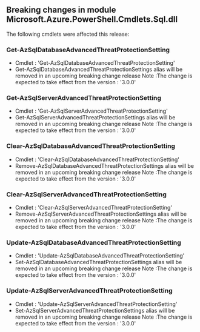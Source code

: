 ## Breaking changes in module Microsoft.Azure.PowerShell.Cmdlets.Sql.dll

 The following cmdlets were affected this release:




### **Get-AzSqlDatabaseAdvancedThreatProtectionSetting**
 - Cmdlet : 'Get-AzSqlDatabaseAdvancedThreatProtectionSetting'
 - Get-AzSqlDatabaseAdvancedThreatProtectionSettings alias will be removed in an upcoming breaking change release
Note :The change is expected to take effect from the version :  '3.0.0'






### **Get-AzSqlServerAdvancedThreatProtectionSetting**
 - Cmdlet : 'Get-AzSqlServerAdvancedThreatProtectionSetting'
 - Get-AzSqlServerAdvancedThreatProtectionSettings alias will be removed in an upcoming breaking change release
Note :The change is expected to take effect from the version :  '3.0.0'






### **Clear-AzSqlDatabaseAdvancedThreatProtectionSetting**
 - Cmdlet : 'Clear-AzSqlDatabaseAdvancedThreatProtectionSetting'
 - Remove-AzSqlDatabaseAdvancedThreatProtectionSettings alias will be removed in an upcoming breaking change release
Note :The change is expected to take effect from the version :  '3.0.0'






### **Clear-AzSqlServerAdvancedThreatProtectionSetting**
 - Cmdlet : 'Clear-AzSqlServerAdvancedThreatProtectionSetting'
 - Remove-AzSqlServerAdvancedThreatProtectionSettings alias will be removed in an upcoming breaking change release
Note :The change is expected to take effect from the version :  '3.0.0'






### **Update-AzSqlDatabaseAdvancedThreatProtectionSetting**
 - Cmdlet : 'Update-AzSqlDatabaseAdvancedThreatProtectionSetting'
 - Set-AzSqlDatabaseAdvancedThreatProtectionSettings alias will be removed in an upcoming breaking change release
Note :The change is expected to take effect from the version :  '3.0.0'






### **Update-AzSqlServerAdvancedThreatProtectionSetting**
 - Cmdlet : 'Update-AzSqlServerAdvancedThreatProtectionSetting'
 - Set-AzSqlServerAdvancedThreatProtectionSettings alias will be removed in an upcoming breaking change release
Note :The change is expected to take effect from the version :  '3.0.0'





